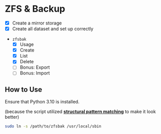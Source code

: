 # ZFS & Backup

- [x] Create a mirror storage
- [x] Create all dataset and set up correctly
- `zfsbak`
  - [x] Usage
  - [x] Create
  - [x] List
  - [x] Delete
  - [ ] Bonus: Export
  - [ ] Bonus: Import

## How to Use

Ensure that Python 3.10 is installed.

(because the script utilized [**structural pattern matching**](https://peps.python.org/pep-0636/) to make it look better)

```bash
sudo ln -s /path/to/zfsbak /usr/local/sbin
```
